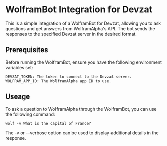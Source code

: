 # WolframBot Integration for Devzat

This is a simple integration of a WolframBot for Devzat, allowing you to ask questions and get answers from WolframAlpha's API.
The bot sends the responses to the specified Devzat server in the desired format.

## Prerequisites

Before running the WolframBot, ensure you have the following environment variables set:


    DEVZAT_TOKEN: The token to connect to the Devzat server.
    WOLFRAM_APP_ID: The WolframAlpha app ID to use.


## Useage 

To ask a question to WolframAlpha through the WolframBot, you can use the following command:


`wolf -v What is the capital of France?`

The -v or --verbose option can be used to display additional details in the response.
